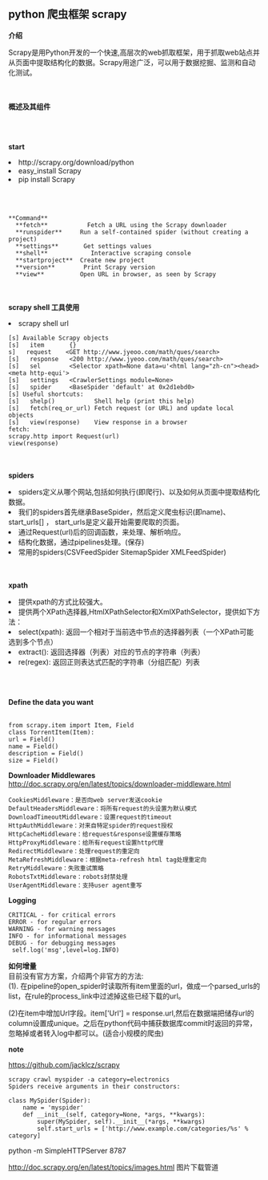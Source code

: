 ## python 爬虫框架 scrapy ##

**介绍**

Scrapy是用Python开发的一个快速,高层次的web抓取框架，用于抓取web站点并从页面中提取结构化的数据。Scrapy用途广泛，可以用于数据挖掘、监测和自动化测试。

</br></br>
**概述及其组件**

<img src="http://jbcdn1.b0.upaiyun.com/2014/03/scrapy.png" alt="">

</br></br>
**start**
<li>http://scrapy.org/download/python</li>
<li>easy_install Scrapy</li>
<li>pip install Scrapy</li>
 

</br></br>
```
**Command**
  **fetch**           Fetch a URL using the Scrapy downloader 
  **runspider**     Run a self-contained spider (without creating a project)
  **settings**       Get settings values
  **shell**            Interactive scraping console
  **startproject**  Create new project
  **version**        Print Scrapy version
  **view**          Open URL in browser, as seen by Scrapy
```
</br></br>
**scrapy shell 工具使用**
<li> scrapy shell url</li>

```
[s] Available Scrapy objects
[s]   item       {}
s]   request    <GET http://www.jyeoo.com/math/ques/search>
[s]   response   <200 http://www.jyeoo.com/math/ques/search>
[s]   sel        <Selector xpath=None data=u'<html lang="zh-cn"><head><meta http-equi'>
[s]   settings   <CrawlerSettings module=None>
[s]   spider     <BaseSpider 'default' at 0x2d1ebd0>
[s] Useful shortcuts:
[s]   shelp()           Shell help (print this help)
[s]   fetch(req_or_url) Fetch request (or URL) and update local objects
[s]   view(response)    View response in a browser
fetch:
scrapy.http import Request(url)
view(response)
```


</br></br>
**spiders**
<li>spiders定义从哪个网站,包括如何执行(即爬行)、以及如何从页面中提取结构化数据。</li>

<li>我们的spiders首先继承BaseSpider，然后定义爬虫标识(即name)、start_urls[] ，
start_urls是定义最开始需要爬取的页面。</li>

<li>通过Request(url)后的回调函数，来处理、解析响应。</li>

<li>结构化数据，通过pipelines处理。(保存)</li>

<li>常用的spiders(CSVFeedSpider SitemapSpider  XMLFeedSpider)</li>



</br></br>
**xpath**
<li>提供xpath的方式比较强大。</li>

<li>提供两个XPath选择器,HtmlXPathSelector和XmlXPathSelector，提供如下方法：</li>

<li>select(xpath): 返回一个相对于当前选中节点的选择器列表（一个XPath可能选到多个节点）</li>

<li>extract(): 返回选择器（列表）对应的节点的字符串（列表）</li>

<li>re(regex): 返回正则表达式匹配的字符串（分组匹配）列表</li>


</br></br>

**Define the data you want**</br></br>
```
from scrapy.item import Item, Field
class TorrentItem(Item):
url = Field()
name = Field()
description = Field()
size = Field()
```

**Downloader Middlewares**    http://doc.scrapy.org/en/latest/topics/downloader-middleware.html

```
CookiesMiddleware：是否向web server发送cookie
DefaultHeadersMiddleware：将所有request的头设置为默认模式
DownloadTimeoutMiddleware：设置request的timeout
HttpAuthMiddleware：对来自特定spider的request授权
HttpCacheMiddleware：给request&response设置缓存策略
HttpProxyMiddleware：给所有request设置http代理
RedirectMiddleware：处理request的重定向
MetaRefreshMiddleware：根据meta-refresh html tag处理重定向
RetryMiddleware：失败重试策略
RobotsTxtMiddleware：robots封禁处理
UserAgentMiddleware：支持user agent重写
```

**Logging**
```
CRITICAL - for critical errors
ERROR - for regular errors
WARNING - for warning messages
INFO - for informational messages
DEBUG - for debugging messages
 self.log('msg',level=log.INFO)
```      


**如何增量**</br>
目前没有官方方案，介绍两个非官方的方法:</br>
(1). 在pipeline的open_spider时读取所有item里面的url，做成一个parsed_urls的list，在rule的process_link中过滤掉这些已经下载的url。

(2)在item中增加Url字段。item['Url'] = response.url,然后在数据端把储存url的column设置成unique。之后在python代码中捕获数据库commit时返回的异常，忽略掉或者转入log中都可以。(适合小规模的爬虫)



**note**</br>


https://github.com/jacklcz/scrapy

```
scrapy crawl myspider -a category=electronics
Spiders receive arguments in their constructors:

class MySpider(Spider):
    name = 'myspider'
    def __init__(self, category=None, *args, **kwargs):
        super(MySpider, self).__init__(*args, **kwargs)
        self.start_urls = ['http://www.example.com/categories/%s' % category]

```

python -m SimpleHTTPServer 8787

http://doc.scrapy.org/en/latest/topics/images.html 图片下载管道


